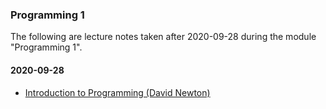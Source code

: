 ### Programming 1

The following are lecture notes taken after 2020-09-28 during the module "Programming 1".

#### 2020-09-28

* [Introduction to Programming (David Newton)](001-introduction-to-programming.md)  
